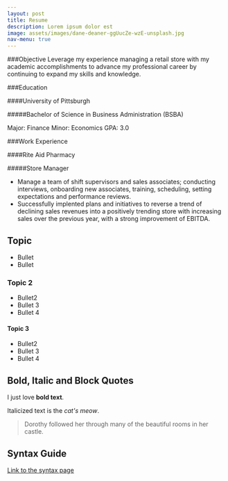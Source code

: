 ```yaml
---
layout: post
title: Resume
description: Lorem ipsum dolor est
image: assets/images/dane-deaner-ggUucZe-wzE-unsplash.jpg
nav-menu: true
---
```


###Objective
Leverage my experience managing a retail store with my academic accomplishments to advance my professional career by continuing to expand my skills and knowledge.

###Education

####University of Pittsburgh

#####Bachelor of Science in Business Administration (BSBA)

Major: Finance
Minor: Economics
GPA: 3.0

###Work Experience

####Rite Aid Pharmacy

#####Store Manager

- Manage a team of shift supervisors and sales associates; conducting interviews, onboarding new associates, training, scheduling, setting expectations and performance reviews.
- Successfully implented plans and initiatives to reverse a trend of declining sales revenues into a positively trending store with increasing sales over the previous year, with a strong improvement of EBITDA.

## Topic

- Bullet
- Bullet

### Topic 2

- Bullet2
- Bullet 3
- Bullet 4


#### Topic 3

- Bullet2
- Bullet 3
- Bullet 4


## Bold, Italic and Block Quotes

I just love **bold text**.

Italicized text is the *cat's meow*.

> Dorothy followed her through many of the beautiful rooms in her castle.

## Syntax Guide

[Link to the syntax page](https://www.markdownguide.org/basic-syntax/)

